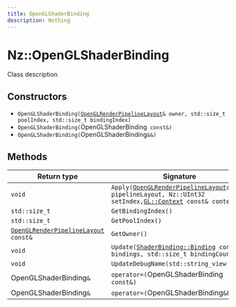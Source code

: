 ```yaml
---
title: OpenGLShaderBinding
description: Nothing
---
```


# Nz::OpenGLShaderBinding

Class description

## Constructors

- `OpenGLShaderBinding(`[`OpenGLRenderPipelineLayout`](documentation/generated/OpenGLRenderer/OpenGLRenderPipelineLayout.md)`& owner, std::size_t poolIndex, std::size_t bindingIndex)`
- `OpenGLShaderBinding(`OpenGLShaderBinding` const&)`
- `OpenGLShaderBinding(`OpenGLShaderBinding`&&)`

## Methods

| Return type | Signature |
| ----------- | --------- |
| `void` | `Apply(`[`OpenGLRenderPipelineLayout`](documentation/generated/OpenGLRenderer/OpenGLRenderPipelineLayout.md)` const& pipelineLayout, Nz::UInt32 setIndex, `[`GL::Context`](documentation/generated/OpenGLRenderer/GL.Context.md)` const& context)` |
| `std::size_t` | `GetBindingIndex()` |
| `std::size_t` | `GetPoolIndex()` |
| [`OpenGLRenderPipelineLayout`](documentation/generated/OpenGLRenderer/OpenGLRenderPipelineLayout.md)` const&` | `GetOwner()` |
| `void` | `Update(`[`ShaderBinding::Binding`](documentation/generated/Renderer/ShaderBinding.Binding.md)` const* bindings, std::size_t bindingCount)` |
| `void` | `UpdateDebugName(std::string_view name)` |
| OpenGLShaderBinding`&` | `operator=(`OpenGLShaderBinding` const&)` |
| OpenGLShaderBinding`&` | `operator=(`OpenGLShaderBinding`&&)` |
